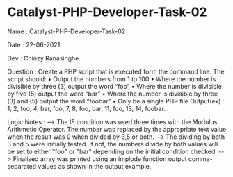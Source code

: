 # Catalyst-PHP-Developer-Task-02
Name : Catalyst-PHP-Developer-Task-02

Date : 22-06-2021

Dev : Chinzy Ranasinghe

Question : Create a PHP script that is executed form the command line. The script should:
			 • Output the numbers from 1 to 100
			 • Where the number is divisible by three (3) output the word “foo”
			 • Where the number is divisible by five (5) output the word “bar”
			 • Where the number is divisible by three (3) and (5) output the word “foobar”
			 • Only be a single PHP file
Output(ex) : 1, 2, foo, 4, bar, foo, 7, 8, foo, bar, 11, foo, 13, 14, foobar...  

Logic Notes : 
--> The IF condition was used three times with the Modulus Arithmetic Operator.  The number was replaced by the appropriate text value when the result was 0 when divided by 3,5 or both.
--> The dividing by both 3 and 5 were initially tested. If not, the numbers divide by both values will be set to either "foo" or "bar" depending on the initial condition checked.
--> Finalised array was printed using an implode function output comma-separated values as shown in the output example.
